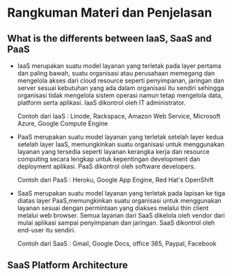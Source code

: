 # Rangkuman Materi dan Penjelasan

## What is the differents between IaaS, SaaS and PaaS

- IaaS merupakan suatu model layanan yang terletak pada layer pertama dan paling bawah, suatu organisasi atau perusahaan memegang dan mengelola akses dari cloud resource seperti penyimpanan, jaringan dan server sesuai kebutuhan yang ada dalam organisasi itu sendiri sehingga organisasi tidak mengelola sistem operasi namun tetap mengelola data, platform serta aplikasi. IaaS dikontrol oleh IT administrator.

  Contoh dari IaaS : Linode, Rackspace, Amazon Web Service, Microsoft Azure, Google Compute Engine
- PaaS merupakan suatu model layanan yang terletak setelah layer kedua setelah layer IaaS, memungkinkan suatu organisasi untuk menggunakan layanan yang tersedia seperti layanan kerangka kerja dan resource computing secara lengkap untuk kepentingan development dan deployment aplikasi. PaaS dikontrol oleh software developers.

  Contoh dari PaaS : Heroku, Google App Engine, Red Hat's OpenShift
 - SaaS merupakan suatu model layanan yang terletak pada lapisan ke tiga diatas layer PaaS,memungkinkan suatu organisasi untuk menggunakan layanan sesuai dengan permintaan yang diakses melalui thin client melalui web browser. Semua layanan dari SaaS dikelola oleh vendor dari mulai aplikasi sampai penyimpanan dan jaringan. SaaS dikontrol oleh end-user itu sendiri.
    
    
    Contoh dari SaaS : Gmail, Google Docs, office 365, Paypal, Facebook
    
  ## SaaS Platform Architecture
  
  
